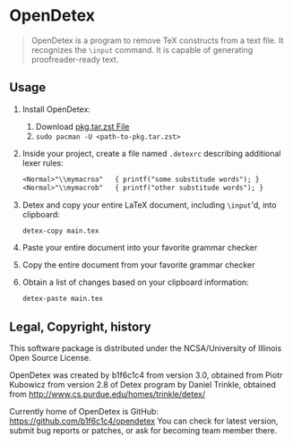 # OpenDetex

> OpenDetex is a program to remove TeX constructs from a text file.  It recognizes
> the `\input` command.  It is capable of generating proofreader-ready text.

## Usage

1. Install OpenDetex:

    1. Download [pkg.tar.zst File](https://github.com/b1f6c1c4/opendetex/releases/latest/download/opendetex.pkg.tar.zst)
    1. `sudo pacman -U <path-to-pkg.tar.zst>`

1. Inside your project, create a file named `.detexrc` describing additional lexer rules:

    ```lex
    <Normal>"\\mymacroa"   { printf("some substitude words"); }
    <Normal>"\\mymacrob"   { printf("other substitude words"); }
    ```

1. Detex and copy your entire LaTeX document, including `\input`'d, into clipboard:

    ```bash
    detex-copy main.tex
    ```

1. Paste your entire document into your favorite grammar checker
1. Copy the entire document from your favorite grammar checker
1. Obtain a list of changes based on your clipboard information:

    ```bash
    detex-paste main.tex
    ```

## Legal, Copyright, history

This software package is distributed under the NCSA/University of
Illinois Open Source License.

OpenDetex was created by b1f6c1c4 from version 3.0, obtained from
Piotr Kubowicz from version 2.8 of Detex
program by Daniel Trinkle, obtained from
http://www.cs.purdue.edu/homes/trinkle/detex/

Currently home of OpenDetex is GitHub:
https://github.com/b1f6c1c4/opendetex
You can check for latest version, submit bug reports or patches, or
ask for becoming team member there.

